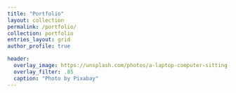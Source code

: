 ```yaml
---
title: "Portfolio"
layout: collection
permalink: /portfolio/
collection: portfolio
entries_layout: grid
author_profile: true

header:
  overlay_image: https://unsplash.com/photos/a-laptop-computer-sitting-on-top-of-a-desk-15IJv-APJSE
  overlay_filter: .85
  caption: "Photo by Pixabay"
---
```

